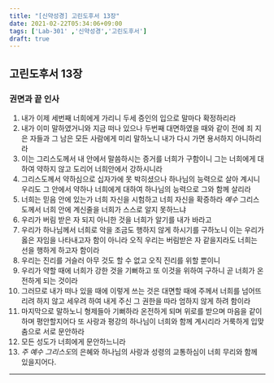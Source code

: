 ```yaml
---
title: "[신약성경] 고린도후서 13장"
date: 2021-02-22T05:34:06+09:00
tags: ['Lab-301' ,'신약성경','고린도후서']
draft: true
---
```

## 고린도후서 13장
### 권면과 끝 인사
1. 내가 이제 세번째 너희에게 가리니 두세 증인의 입으로 말마다 확정하리라 
2. 내가 이미 말하였거니와 지금 떠나 있으나 두번째 대면하였을 때와 같이 전에 죄 지은 자들과 그 남은 모든 사람에게 미리 말하노니 내가 다시 가면 용서하지 아니하리라
3. 이는 그리스도께서 내 안에서 말씀하시는 증거를 너희가 구함이니 그는 너희에게 대하여 약하지 않고 도리어 너희안에서 강하시니라
4. 그리스도께서 약하심으로 십자가에 못 박히셨으나 하나님의 능력으로 살아 계시니 우리도 그 안에서 약하나 너희에게 대하여 하나님의 능력으로 그와 함께 살리라
5. 너희는 믿음 안에 있는가 너희 자신을 시험하고 너희 자신을 확증하라 *예수* 그리스도께서 너희 안에 계신줄을 너희가 스스로 알지 못하느냐
6. 우리가 버림 받은 자 되지 아니한 것을 너희가 알기를 내가 바라고
7. 우리가 하나님께서 너희로 악을 조금도 행하지 않게 하시기를 구하노니 이는 우리가 옳은 자임을 나타내고자 함이 아니라 오직 우리는 버림받은 자 같을지라도 너희는 선을 행하게 하고자 함이라
8. 우리는 진리를 거슬러 아무 것도 할 수 없고 오직 진리를 위할 뿐이니
9. 우리가 약할 때에 너희가 강한 것을 기뻐하고 또 이것을 위하여 구하니 곧 너희가 온전하게 되는 것이라
10. 그러므로 내가 떠나 있을 때에 이렇게 쓰는 것은 대면할 때에 주께서 너희를 넘어뜨리려 하지 않고 세우려 하여 내게 주신 그 권한을 따라 엄하지 않게 하려 함이라
11. 마지막으로 말하노니 형제들아 기뻐하라 온전하게 되며 위로를 받으며 마음을 같이하며 평안할지어다 또 사랑과 평강의 하나님이 너희와 함께 계시리라 거룩하게 입맞춤으로 서로 문안하라
12. 모든 성도가 너희에게 문안하느니라
13. *주 *예수* 그리스도*의 은혜와 하나님의 사랑과 성령의 교통하심이 너희 무리와 함께 있을지어다.
***


